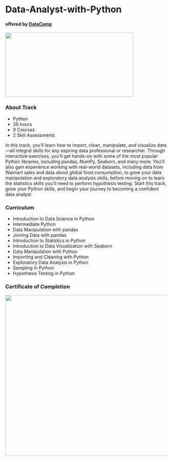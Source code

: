 # Data-Analyst-with-Python

#### offered by [DataCamp](https://app.datacamp.com/learn)

<img src="https://www.dayin.courses/wp-content/uploads/2021/01/DataCamp-Logo-2.png" width="400" height="200">

### About Track
 - Python
 - 36 hours
 - 9 Courses
 - 2 Skill Assessments
 
In this track, you’ll learn how to import, clean, manipulate, and visualize data—all integral skills for any aspiring data professional or researcher. Through interactive exercises, you’ll get hands-on with some of the most popular Python libraries, including pandas, NumPy, Seaborn, and many more. You’ll also gain experience working with real-world datasets, including data from Walmart sales and data about global food consumption, to grow your data manipulation and exploratory data analysis skills, before moving on to learn the statistics skills you'll need to perform hypothesis testing. Start this track, grow your Python skills, and begin your journey to becoming a confident data analyst.
 
 ### Curriculum
 - Introduction to Data Science in Python
 - Intermediate Python
 - Data Manipulation with pandas
 - Joining Data with pandas
 - Introduction to Statistics in Python
 - Introduction to Data Visualization with Seaborn
 - Data Manipulation with Python
 - Importing and Cleaning with Python
 - Exploratory Data Analysis in Python
 - Sampling in Python
 - Hypothesis Testing in Python
 
### Certificate of Completion
<img src="D:/Screenshot 2022-09-01 005953.png" width="1000" height="500">

